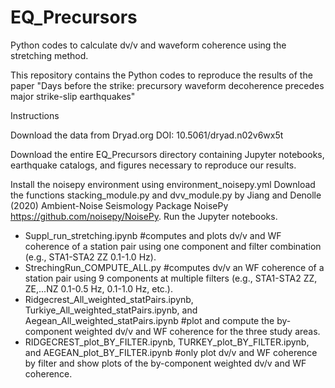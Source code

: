 # EQ_Precursors
Python codes to calculate dv/v and waveform coherence using the stretching method. 

This repository contains the Python codes to reproduce the results of the paper
"Days before the strike: precursory waveform decoherence
precedes major strike-slip earthquakes"

Instructions

Download the data from Dryad.org DOI: 10.5061/dryad.n02v6wx5t

Download the entire EQ_Precursors directory containing Jupyter notebooks, earthquake catalogs, and figures necessary to reproduce our results.

Install the noisepy environment using environment_noisepy.yml
Download the functions stacking_module.py and dvv_module.py by Jiang and Denolle (2020) Ambient-Noise Seismology Package NoisePy https://github.com/noisepy/NoisePy. 
Run the Jupyter notebooks.

* Suppl_run_stretching.ipynb #computes and plots dv/v and WF coherence of a station pair using one component and filter combination (e.g., STA1-STA2 ZZ 0.1-1.0 Hz).
* StrechingRun_COMPUTE_ALL.py #computes dv/v an WF coherence of a station pair using 9 components at multiple filters (e.g., STA1-STA2 ZZ, ZE,...NZ 0.1-0.5 Hz, 0.1-1.0 Hz, etc.).
* Ridgecrest_All_weighted_statPairs.ipynb, Turkiye_All_weighted_statPairs.ipynb, and Aegean_All_weighted_statPairs.ipynb #plot and compute the by-component weighted dv/v and WF coherence for the three study areas.
* RIDGECREST_plot_BY_FILTER.ipynb, TURKEY_plot_BY_FILTER.ipynb, and AEGEAN_plot_BY_FILTER.ipynb #only plot dv/v and WF coherence by filter and show plots of the by-component weighted dv/v and WF coherence.




